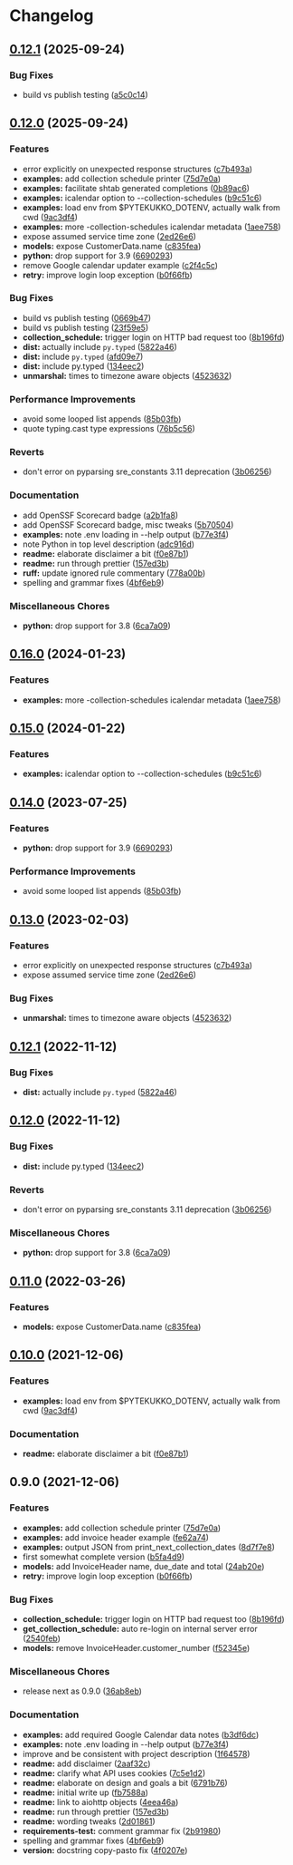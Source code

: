 # Changelog

## [0.12.1](https://github.com/scop/pytekukko-test/compare/v0.12.0...v0.12.1) (2025-09-24)


### Bug Fixes

* build vs publish testing ([a5c0c14](https://github.com/scop/pytekukko-test/commit/a5c0c143ad21e8ca67255a3c54b516b66a35dbcd))

## [0.12.0](https://github.com/scop/pytekukko-test/compare/v0.16.0...v0.12.0) (2025-09-24)


### Features

* error explicitly on unexpected response structures ([c7b493a](https://github.com/scop/pytekukko-test/commit/c7b493a37f4bcb6dda2d244691d6ee9feef06ec3))
* **examples:** add collection schedule printer ([75d7e0a](https://github.com/scop/pytekukko-test/commit/75d7e0a10f6b9589ca093d2e0354c1b541df59ee))
* **examples:** facilitate shtab generated completions ([0b89ac6](https://github.com/scop/pytekukko-test/commit/0b89ac6b9d5c33e003f1a5e1bfa131e74625f5a1))
* **examples:** icalendar option to --collection-schedules ([b9c51c6](https://github.com/scop/pytekukko-test/commit/b9c51c69b8a39489a673f9e1695899c1194ee6e8))
* **examples:** load env from $PYTEKUKKO_DOTENV, actually walk from cwd ([9ac3df4](https://github.com/scop/pytekukko-test/commit/9ac3df45d14ebd25b0037debb7070b08a6b4889a))
* **examples:** more -collection-schedules icalendar metadata ([1aee758](https://github.com/scop/pytekukko-test/commit/1aee758181a4dd1d5e469ef0c9a782d63547fdce))
* expose assumed service time zone ([2ed26e6](https://github.com/scop/pytekukko-test/commit/2ed26e6cf554278243438554fb8e3a994abd5c91))
* **models:** expose CustomerData.name ([c835fea](https://github.com/scop/pytekukko-test/commit/c835fea47a580c38f2eeb3d070369b98e57a7854))
* **python:** drop support for 3.9 ([6690293](https://github.com/scop/pytekukko-test/commit/669029352c047f726158388232d601f3ab564b47))
* remove Google calendar updater example ([c2f4c5c](https://github.com/scop/pytekukko-test/commit/c2f4c5c34824bcc3c91a2b7f82f57b971df98fe3))
* **retry:** improve login loop exception ([b0f66fb](https://github.com/scop/pytekukko-test/commit/b0f66fb98ff9d01a5607792cc756fe563e0796b9))


### Bug Fixes

* build vs publish testing ([0669b47](https://github.com/scop/pytekukko-test/commit/0669b474d4e95e343cc6696e700a87a326f403a4))
* build vs publish testing ([23f59e5](https://github.com/scop/pytekukko-test/commit/23f59e5a4c7e93f02597a73cf3f945361ae60a9a))
* **collection_schedule:** trigger login on HTTP bad request too ([8b196fd](https://github.com/scop/pytekukko-test/commit/8b196fd5a4b411ec1ac349fc04c39fefb68daea3))
* **dist:** actually include `py.typed` ([5822a46](https://github.com/scop/pytekukko-test/commit/5822a4614c1b9ad2a13c5727a66cc971e709ae76))
* **dist:** include `py.typed` ([afd09e7](https://github.com/scop/pytekukko-test/commit/afd09e7c95e4083846945a997bd9561aacf1c6f7))
* **dist:** include py.typed ([134eec2](https://github.com/scop/pytekukko-test/commit/134eec2b9990d06f24ab8af42f6372e55ecd9b73))
* **unmarshal:** times to timezone aware objects ([4523632](https://github.com/scop/pytekukko-test/commit/4523632ba0a7bd4b9f242b3b74d4255d90a428c9))


### Performance Improvements

* avoid some looped list appends ([85b03fb](https://github.com/scop/pytekukko-test/commit/85b03fb07ea9d8e420f3f6cd48513f6fc183affc))
* quote typing.cast type expressions ([76b5c56](https://github.com/scop/pytekukko-test/commit/76b5c566f49a2f385e89bbfaffaa3eb5dff1153e))


### Reverts

* don't error on pyparsing sre_constants 3.11 deprecation ([3b06256](https://github.com/scop/pytekukko-test/commit/3b06256602014fcbfbd343a5db6b644fdcc09a33))


### Documentation

* add OpenSSF Scorecard badge ([a2b1fa8](https://github.com/scop/pytekukko-test/commit/a2b1fa800e8493e999afbb13b0834848bfd75ce2))
* add OpenSSF Scorecard badge, misc tweaks ([5b70504](https://github.com/scop/pytekukko-test/commit/5b70504b5ffca34158cda3cbf96f36f0ed70d82c))
* **examples:** note .env loading in --help output ([b77e3f4](https://github.com/scop/pytekukko-test/commit/b77e3f4ce7a7a14e69191a40c7ed82d721a3c969))
* note Python in top level description ([adc916d](https://github.com/scop/pytekukko-test/commit/adc916d65a7a781071baa047e9478e87860acbff))
* **readme:** elaborate disclaimer a bit ([f0e87b1](https://github.com/scop/pytekukko-test/commit/f0e87b16737d1cbbcf25dc7e527223ed87921261))
* **readme:** run through prettier ([157ed3b](https://github.com/scop/pytekukko-test/commit/157ed3b51bc874936e9588a17ee6ad20153595eb))
* **ruff:** update ignored rule commentary ([778a00b](https://github.com/scop/pytekukko-test/commit/778a00b3f904cac7e169e94c70acee4906fdf62b))
* spelling and grammar fixes ([4bf6eb9](https://github.com/scop/pytekukko-test/commit/4bf6eb9207d9f0ddfdf12a482ea4066882a64537))


### Miscellaneous Chores

* **python:** drop support for 3.8 ([6ca7a09](https://github.com/scop/pytekukko-test/commit/6ca7a098b0f04e36a6ba421c9bd9309d03fc4616))

## [0.16.0](https://github.com/scop/pytekukko/compare/v0.15.0...v0.16.0) (2024-01-23)


### Features

* **examples:** more -collection-schedules icalendar metadata ([1aee758](https://github.com/scop/pytekukko/commit/1aee758181a4dd1d5e469ef0c9a782d63547fdce))

## [0.15.0](https://github.com/scop/pytekukko/compare/v0.14.0...v0.15.0) (2024-01-22)


### Features

* **examples:** icalendar option to --collection-schedules ([b9c51c6](https://github.com/scop/pytekukko/commit/b9c51c69b8a39489a673f9e1695899c1194ee6e8))

## [0.14.0](https://github.com/scop/pytekukko/compare/v0.13.0...v0.14.0) (2023-07-25)


### Features

* **python:** drop support for 3.9 ([6690293](https://github.com/scop/pytekukko/commit/669029352c047f726158388232d601f3ab564b47))


### Performance Improvements

* avoid some looped list appends ([85b03fb](https://github.com/scop/pytekukko/commit/85b03fb07ea9d8e420f3f6cd48513f6fc183affc))

## [0.13.0](https://github.com/scop/pytekukko/compare/v0.12.1...v0.13.0) (2023-02-03)


### Features

* error explicitly on unexpected response structures ([c7b493a](https://github.com/scop/pytekukko/commit/c7b493a37f4bcb6dda2d244691d6ee9feef06ec3))
* expose assumed service time zone ([2ed26e6](https://github.com/scop/pytekukko/commit/2ed26e6cf554278243438554fb8e3a994abd5c91))


### Bug Fixes

* **unmarshal:** times to timezone aware objects ([4523632](https://github.com/scop/pytekukko/commit/4523632ba0a7bd4b9f242b3b74d4255d90a428c9))

## [0.12.1](https://github.com/scop/pytekukko/compare/v0.12.0...v0.12.1) (2022-11-12)


### Bug Fixes

* **dist:** actually include `py.typed` ([5822a46](https://github.com/scop/pytekukko/commit/5822a4614c1b9ad2a13c5727a66cc971e709ae76))

## [0.12.0](https://github.com/scop/pytekukko/compare/v0.11.0...v0.12.0) (2022-11-12)


### Bug Fixes

* **dist:** include py.typed ([134eec2](https://github.com/scop/pytekukko/commit/134eec2b9990d06f24ab8af42f6372e55ecd9b73))


### Reverts

* don't error on pyparsing sre_constants 3.11 deprecation ([3b06256](https://github.com/scop/pytekukko/commit/3b06256602014fcbfbd343a5db6b644fdcc09a33))


### Miscellaneous Chores

* **python:** drop support for 3.8 ([6ca7a09](https://github.com/scop/pytekukko/commit/6ca7a098b0f04e36a6ba421c9bd9309d03fc4616))

## [0.11.0](https://github.com/scop/pytekukko/compare/v0.10.0...v0.11.0) (2022-03-26)


### Features

* **models:** expose CustomerData.name ([c835fea](https://github.com/scop/pytekukko/commit/c835fea47a580c38f2eeb3d070369b98e57a7854))

## [0.10.0](https://www.github.com/scop/pytekukko/compare/v0.9.0...v0.10.0) (2021-12-06)


### Features

* **examples:** load env from $PYTEKUKKO_DOTENV, actually walk from cwd ([9ac3df4](https://www.github.com/scop/pytekukko/commit/9ac3df45d14ebd25b0037debb7070b08a6b4889a))


### Documentation

* **readme:** elaborate disclaimer a bit ([f0e87b1](https://www.github.com/scop/pytekukko/commit/f0e87b16737d1cbbcf25dc7e527223ed87921261))

## 0.9.0 (2021-12-06)


### Features

* **examples:** add collection schedule printer ([75d7e0a](https://www.github.com/scop/pytekukko/commit/75d7e0a10f6b9589ca093d2e0354c1b541df59ee))
* **examples:** add invoice header example ([fe62a74](https://www.github.com/scop/pytekukko/commit/fe62a748d3ac219460f1e146762fca6b169cc0c2))
* **examples:** output JSON from print_next_collection_dates ([8d7f7e8](https://www.github.com/scop/pytekukko/commit/8d7f7e83325db0bf74302bcb0d0c2ab45363e3a4))
* first somewhat complete version ([b5fa4d9](https://www.github.com/scop/pytekukko/commit/b5fa4d9105044f9159e9b6b517a3dc52575cd523))
* **models:** add InvoiceHeader name, due_date and total ([24ab20e](https://www.github.com/scop/pytekukko/commit/24ab20e87ed5f81ee18b414f52319ce9631f3113))
* **retry:** improve login loop exception ([b0f66fb](https://www.github.com/scop/pytekukko/commit/b0f66fb98ff9d01a5607792cc756fe563e0796b9))


### Bug Fixes

* **collection_schedule:** trigger login on HTTP bad request too ([8b196fd](https://www.github.com/scop/pytekukko/commit/8b196fd5a4b411ec1ac349fc04c39fefb68daea3))
* **get_collection_schedule:** auto re-login on internal server error ([2540feb](https://www.github.com/scop/pytekukko/commit/2540feb2b535d0595f317e82bf1a0a599b936da6))
* **models:** remove InvoiceHeader.customer_number ([f52345e](https://www.github.com/scop/pytekukko/commit/f52345e191d0ff95b150e844936fc9b474fbd45d))


### Miscellaneous Chores

* release next as 0.9.0 ([36ab8eb](https://www.github.com/scop/pytekukko/commit/36ab8ebfc9325f25146c1402ed555a6f7c811a78))


### Documentation

* **examples:** add required Google Calendar data notes ([b3df6dc](https://www.github.com/scop/pytekukko/commit/b3df6dcec13ce4448680003ffdb24f2f3bf756e4))
* **examples:** note .env loading in --help output ([b77e3f4](https://www.github.com/scop/pytekukko/commit/b77e3f4ce7a7a14e69191a40c7ed82d721a3c969))
* improve and be consistent with project description ([1f64578](https://www.github.com/scop/pytekukko/commit/1f6457834755989e3eac855e5739778d4bfe2145))
* **readme:** add disclaimer ([2aaf32c](https://www.github.com/scop/pytekukko/commit/2aaf32c33d3fcb855524183760314e9ed2662222))
* **readme:** clarify what API uses cookies ([7c5e1d2](https://www.github.com/scop/pytekukko/commit/7c5e1d27905cb3f31357cdad99408d8b3636dc2f))
* **readme:** elaborate on design and goals a bit ([6791b76](https://www.github.com/scop/pytekukko/commit/6791b76cfaee3a499b9021337f98edb257715ae5))
* **readme:** initial write up ([fb7588a](https://www.github.com/scop/pytekukko/commit/fb7588aa0a52f7c8c5464bcbeece7ae1a46adfc3))
* **readme:** link to aiohttp objects ([4eea46a](https://www.github.com/scop/pytekukko/commit/4eea46ac44e1afa7257f3ad38de4c4d6caf32844))
* **readme:** run through prettier ([157ed3b](https://www.github.com/scop/pytekukko/commit/157ed3b51bc874936e9588a17ee6ad20153595eb))
* **readme:** wording tweaks ([2d01861](https://www.github.com/scop/pytekukko/commit/2d01861a01faabef758ec102e19b5670f2665b42))
* **requirements-test:** comment grammar fix ([2b91980](https://www.github.com/scop/pytekukko/commit/2b91980bd9c1642b1fcbab0cca778ebc10dc8375))
* spelling and grammar fixes ([4bf6eb9](https://www.github.com/scop/pytekukko/commit/4bf6eb9207d9f0ddfdf12a482ea4066882a64537))
* **version:** docstring copy-pasto fix ([4f0207e](https://www.github.com/scop/pytekukko/commit/4f0207ec417b47e5ba55898653bd3e1085e036d8))
